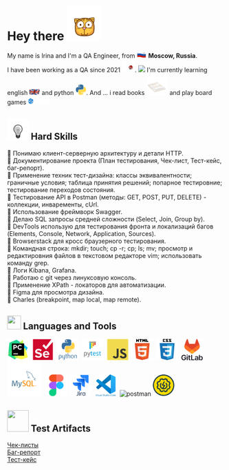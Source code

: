 <h1> Hey there <img src="https://github.com/ivinnike/ivinnike/blob/main/assets/hi.gif?raw=true" width="80px" />
</h1>

<p> My name is Irina and I'm a  QA Engineer, from <img src="https://github.com/ivinnike/ivinnike/blob/main/assets/ru.gif?raw=true" width="23" /> <b>Moscow, Russia</b>. <br> I have been working as a QA since 2021 <img src="https://github.com/ivinnike/ivinnike/blob/main/assets/lady_bug.gif?raw=true" width="30"/>. <img src="https://media.giphy.com/media/Q5j9uCrHpIV6bzdNFo/giphy.gif" width="50"/> I'm currently learning english <img src="https://github.com/ivinnike/ivinnike/blob/main/assets/eng.gif?raw=true" width="25"/>  and python <img src="https://github.com/ivinnike/ivinnike/blob/main/assets/python.gif?raw=true" width="25" />.  And ... i read books <img src="https://github.com/ivinnike/ivinnike/blob/main/assets/book.gif?raw=true" width="50"/> and play board games <img src="https://github.com/ivinnike/ivinnike/blob/main/assets/cube.gif?raw=true" width="50"/></p>
 
 ## <h2><img src = "https://github.com/ivinnike/ivinnike/blob/main/assets/skills.gif?raw=true" width = 50px height=50px> Hard Skills</h2>
:small_blue_diamond: Понимаю клиент-серверную архитектуру и детали HTTP.
<br>:small_blue_diamond: Документирование проекта (План тестирования, Чек-лист, Тест-кейс, баг-репорт).
 <br>:small_blue_diamond: Применение техник тест-дизайна: классы эквивалентности; граничные условия; таблица принятия решений; попарное тестировние; тестирование переходов состояния.
<br>:small_blue_diamond: Тестирование API в Postman (методы: GET, POST, PUT, DELETE) - коллекции, инваременты, cUrl. 
<br>:small_blue_diamond: Использование фреймворк Swagger.
<br>:small_blue_diamond: Делаю SQL запросы средней сложности (Select, Join, Group by).
<br>:small_blue_diamond: DevTools использую для тестирования фронта и локализаций багов (Elements, Console, Network, Application, Sources).
<br>:small_blue_diamond: Browserstack для кросс браузерного тестирования.
<br>:small_blue_diamond: Командная строка: mkdir; touch; cp -r; cp; ls; mv; просмотр и редактировния файлов в текстовом редакторе vim; использовать команду grep.
<br>:small_blue_diamond: Логи Kibana, Grafana.
<br>:small_blue_diamond: Работаю с git через линуксовую консоль.
<br>:small_blue_diamond: Применение XPath - локаторов для автоматизации.
<br>:small_blue_diamond: Figma для просмотра дизайна.
<br>:small_blue_diamond: Charles (breakpoint, map local, map remote).


## <h2> <img src = "https://media2.giphy.com/media/QssGEmpkyEOhBCb7e1/giphy.gif?cid=ecf05e47a0n3gi1bfqntqmob8g9aid1oyj2wr3ds3mg700bl&rid=giphy.gif" width = 32px height=32px> Languages and Tools</h2>
<div>
 <img src="https://raw.githubusercontent.com/devicons/devicon/1119b9f84c0290e0f0b38982099a2bd027a48bf1/icons/pycharm/pycharm-original.svg" alt="PyCharm" width="50" height="50"/>&nbsp;
 <img src="https://raw.githubusercontent.com/devicons/devicon/1119b9f84c0290e0f0b38982099a2bd027a48bf1/icons/selenium/selenium-original.svg" alt="Selenium" width="50" height="50"/>&nbsp;
  <img src="https://raw.githubusercontent.com/devicons/devicon/1119b9f84c0290e0f0b38982099a2bd027a48bf1/icons/python/python-original-wordmark.svg" alt="Python" width="50" height="50"/>&nbsp;
  <img src="https://raw.githubusercontent.com/devicons/devicon/1119b9f84c0290e0f0b38982099a2bd027a48bf1/icons/pytest/pytest-original-wordmark.svg" alt="Pytest" width="50" height="50"/>&nbsp;
  <img src="https://raw.githubusercontent.com/devicons/devicon/1119b9f84c0290e0f0b38982099a2bd027a48bf1/icons/javascript/javascript-original.svg" alt="JavaScript" width="50" height="50"/>&nbsp;
   <img src="https://github.com/devicons/devicon/blob/master/icons/html5/html5-original-wordmark.svg" title="HTML5" alt="HTML5" width="50" height="50"/>&nbsp;
  <img src="https://github.com/devicons/devicon/blob/master/icons/css3/css3-original-wordmark.svg" title="CSS3" alt="CSS3" width="50" height="50"/>&nbsp;
   <img src="https://raw.githubusercontent.com/devicons/devicon/1119b9f84c0290e0f0b38982099a2bd027a48bf1/icons/gitlab/gitlab-original-wordmark.svg" alt="GitLab" width="50" height="50"/>&nbsp;
   <img src="https://raw.githubusercontent.com/ivinnike/ivinnike/5c273374a8951059437d8db5c27aaad00de8efba/assets/mysql.svg" alt="Mysql" width="80" height="80"/>&nbsp;
  <img src="https://raw.githubusercontent.com/devicons/devicon/1119b9f84c0290e0f0b38982099a2bd027a48bf1/icons/figma/figma-original.svg" alt="Figma" width="50" height="50"/>&nbsp;
  <img src="https://github.com/devicons/devicon/blob/master/icons/jira/jira-original-wordmark.svg" title="Java" alt="Java" width="50" height="50"/>&nbsp;
  <img src="https://raw.githubusercontent.com/devicons/devicon/1119b9f84c0290e0f0b38982099a2bd027a48bf1/icons/vscode/vscode-original-wordmark.svg" alt="VCcode" width="50" height="50"/>&nbsp;
<img src="https://camo.githubusercontent.com/93b32389bf746009ca2370de7fe06c3b5146f4c99d99df65994f9ced0ba41685/68747470733a2f2f7777772e766563746f726c6f676f2e7a6f6e652f6c6f676f732f676574706f73746d616e2f676574706f73746d616e2d69636f6e2e737667" alt="postman" width="50" height="50" data-canonical-src="https://www.vectorlogo.zone/logos/getpostman/getpostman-icon.svg" style="max-width: 100;"> 
 <img src="https://raw.githubusercontent.com/ivinnike/ivinnike/991ab4e6b8be68c8ef1f59eb86a202b2c85280a6/assets/soapui.svg" alt="SoapUI" width="50" height="50"/>&nbsp;
</div>
 

## <h2> <img src = "https://media.giphy.com/media/EiVEamyvKhVyvc7iwX/giphy.gif" width = 50px height=50px> Test Artifacts</h2>
[Чек-листы](https://miro.com/app/board/uXjVM0gJpxI=/?moveToWidget=3458764559750431930&cot=14)
<br>[Баг-репорт](https://docs.google.com/document/d/1GmlggwgUe4_6ewhsBfBnTXxvC8LK5Kh3uLlvJ1JEcn8/edit?usp=sharing)
<br>[Тест-кейс]()


